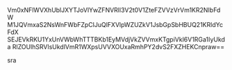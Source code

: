 Vm0xNFlWVXhUblJXYTJoVlYwZFNVRll3V2t0V1ZteFZVVzVrVm1KR2NIbFdW
M1JQVmxaS2NsWnFWbFZpClJuQlFXVlpWZUZkV1JsbGpSbHBUQ21KRldYcFdX
SEJEVkRKU1YxUnVWbWhTTTBKb1EyMVdjVkZVVmxKTgpiVkl6V1RGa1IyUkda
RlZOUlhSRVlsUkdlVmR1WXpsUVVXOUxaRmhPY2dvS2FXZHEKCnpraw==

sra
